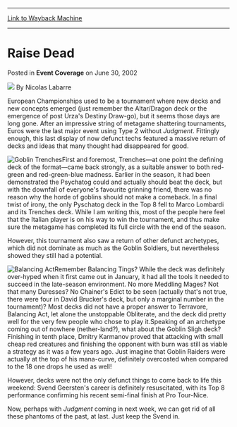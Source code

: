 
---
[Link to Wayback Machine](https://web.archive.org/web/20171030050043/https://magic.wizards.com/en/articles/archive/event-coverage/raise-dead-2002-06-30)

[_metadata_:author]:- "Nicolas Labarre"
[_metadata_:description]:- "European Championships used to be a tournament where new decks and new concepts emerged (just remember the Altar/Dragon deck or the emergence of post Urza's Destiny Draw-go), but it seems those days are long gone. After an impressive string of metagame shattering tournaments, Euros were the last major event using Type 2 without Judgment. Fittingly enough, this last display of now defunct techs featured a massive return of decks and ideas that many thought had disappeared for good."
[_metadata_:generator]:- "Drupal 7 (http://drupal.org)"
[_metadata_:node]:- "769426"
[_metadata_:publish_date]:- "2002-06-30"
[_metadata_:source]:- "div-main-content"
[_metadata_:title]:- "Raise Dead"
[_metadata_:wayback_capture_timestamp]:- "2017-10-30 05:00:43"
[_metadata_:wayback_raw_url]:- "https://web.archive.org/web/20171030050043id_/https://magic.wizards.com/en/articles/archive/event-coverage/raise-dead-2002-06-30"
[_metadata_:wayback_url]:- "https://magic.wizards.com/en/articles/archive/event-coverage/raise-dead-2002-06-30"
---


Raise Dead
==========



 Posted in **Event Coverage**
 on June 30, 2002 






![](https://media.magic.wizards.com/styles/auth_small/public/generic-avatar-150_530.png)
By Nicolas Labarre











European Championships used to be a tournament where new decks and new concepts emerged (just remember the Altar/Dragon deck or the emergence of post Urza's Destiny Draw-go), but it seems those days are long gone. After an impressive string of metagame shattering tournaments, Euros were the last major event using Type 2 without *Judgment*. Fittingly enough, this last display of now defunct techs featured a massive return of decks and ideas that many thought had disappeared for good.

![Goblin Trenches](http://gatherer.wizards.com/Handlers/Image.ashx?type=card&name=Goblin+Trenches)First and foremost, Trenches—at one point the defining deck of the format—came back strongly, as a suitable answer to both red-green and red-green-blue madness. Earlier in the season, it had been demonstrated the Psychatog could and actually should beat the deck, but with the downfall of everyone's favourite grinning friend, there was no reason why the horde of goblins should not make a comeback. In a final twist of irony, the only Pyschatog deck in the Top 8 fell to Marco Lombardi and its Trenches deck. While I am writing this, most of the people here feel that the Italian player is on his way to win the tournament, and thus make sure the metagame has completed its full circle with the end of the season.

However, this tournament also saw a return of other defunct archetypes, which did not dominate as much as the Goblin Soldiers, but nevertheless showed they still had a potential.

![Balancing Act](http://gatherer.wizards.com/Handlers/Image.ashx?type=card&name=Balancing+Act)Remember Balancing Tings? While the deck was definitely over-hyped when it first came out in January, it had all the tools it needed to succeed in the late-season environment. No more Meddling Mages? Not that many Duresses? No Chainer's Edict to be seen (actually that's not true, there were four in David Brucker's deck, but only a marginal number in the tournament)? Most decks did not have a proper answer to Terravore, Balancing Act, let alone the unstoppable Obliterate, and the deck did pretty well for the very few people who chose to play it.Speaking of an archetype coming out of nowhere (nether-land?), what about the Goblin Sligh deck? Finishing in tenth place, Dmitry Karmanov proved that attacking with small cheap red creatures and finishing the opponent with burn was still as viable a strategy as it was a few years ago. Just imagine that Goblin Raiders were actually at the top of his mana-curve, definitely overcosted when compared to the 18 one drops he used as well!

However, decks were not the only defunct things to come back to life this weekend: Svend Geersten's career is definitely resuscitated, with its Top 8 performance confirming his recent semi-final finish at Pro Tour-Nice.

Now, perhaps with *Judgment* coming in next week, we can get rid of all these phantoms of the past, at last. Just keep the Svend in.







